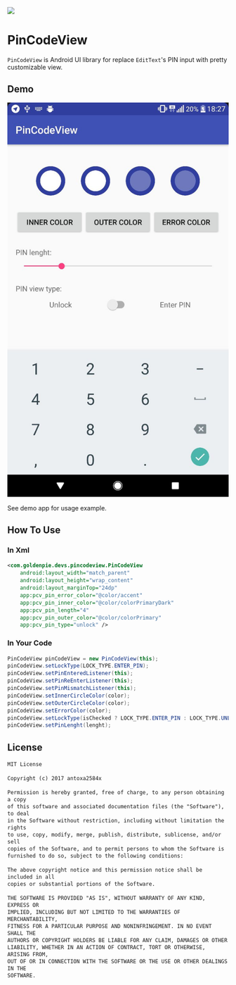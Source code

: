 [![](https://jitpack.io/v/antoxa2584x/PinCodeView.svg)](https://jitpack.io/#antoxa2584x/PinCodeView)

PinCodeView
=====================
 `PinCodeView` is Android UI library for replace `EditText`'s PIN input with pretty customizable view.

## Demo
![](images/preview.jpg)  

 See demo app for usage example.
 
## How To Use
### In Xml
```xml
<com.goldenpie.devs.pincodeview.PinCodeView
    android:layout_width="match_parent"
    android:layout_height="wrap_content"
    android:layout_marginTop="24dp"
    app:pcv_pin_error_color="@color/accent"
    app:pcv_pin_inner_color="@color/colorPrimaryDark"
    app:pcv_pin_length="4"
    app:pcv_pin_outer_color="@color/colorPrimary"
    app:pcv_pin_type="unlock" />
```

### In Your Code
```java
PinCodeView pinCodeView = new PinCodeView(this);
pinCodeView.setLockType(LOCK_TYPE.ENTER_PIN);
pinCodeView.setPinEnteredListener(this);
pinCodeView.setPinReEnterListener(this);
pinCodeView.setPinMismatchListener(this);
pinCodeView.setInnerCircleColor(color);
pinCodeView.setOuterCircleColor(color);
pinCodeView.setErrorColor(color);
pinCodeView.setLockType(isChecked ? LOCK_TYPE.ENTER_PIN : LOCK_TYPE.UNLOCK);
pinCodeView.setPinLenght(lenght);
```

## License
```
MIT License

Copyright (c) 2017 antoxa2584x

Permission is hereby granted, free of charge, to any person obtaining a copy
of this software and associated documentation files (the "Software"), to deal
in the Software without restriction, including without limitation the rights
to use, copy, modify, merge, publish, distribute, sublicense, and/or sell
copies of the Software, and to permit persons to whom the Software is
furnished to do so, subject to the following conditions:

The above copyright notice and this permission notice shall be included in all
copies or substantial portions of the Software.

THE SOFTWARE IS PROVIDED "AS IS", WITHOUT WARRANTY OF ANY KIND, EXPRESS OR
IMPLIED, INCLUDING BUT NOT LIMITED TO THE WARRANTIES OF MERCHANTABILITY,
FITNESS FOR A PARTICULAR PURPOSE AND NONINFRINGEMENT. IN NO EVENT SHALL THE
AUTHORS OR COPYRIGHT HOLDERS BE LIABLE FOR ANY CLAIM, DAMAGES OR OTHER
LIABILITY, WHETHER IN AN ACTION OF CONTRACT, TORT OR OTHERWISE, ARISING FROM,
OUT OF OR IN CONNECTION WITH THE SOFTWARE OR THE USE OR OTHER DEALINGS IN THE
SOFTWARE.
```

